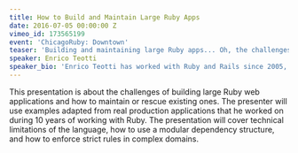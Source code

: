 ```yaml
---
title: How to Build and Maintain Large Ruby Apps
date: 2016-07-05 00:00:00 Z
vimeo_id: 173565199
event: 'ChicagoRuby: Downtown'
teaser: 'Building and maintaining large Ruby apps... Oh, the challenges!'
speaker: Enrico Teotti
speaker_bio: 'Enrico Teotti has worked with Ruby and Rails since 2005, with some apps ongoing for 2 or 3 years. He contributes to the Rails component architecture community with blog posts at http://teotti.com and mailing list replies. Video from his RubyConf Australia presentation can be viewed here: https://rubyconf.eventer.com/rubyconf-australia-2016-1489/build-and-maintain-large-ruby-applications-by-enrico-teotti-1929'
---
```


This presentation is about the challenges of building large Ruby web applications and how to maintain or rescue existing ones. The presenter will use examples adapted from real production applications that he worked on during 10 years of working with Ruby. The presentation will cover technical limitations of the language, how to use a modular dependency structure, and how to enforce strict rules in complex domains.
